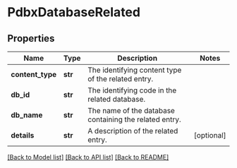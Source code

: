# PdbxDatabaseRelated

## Properties
Name | Type | Description | Notes
------------ | ------------- | ------------- | -------------
**content_type** | **str** | The identifying content type of the related entry. | 
**db_id** | **str** | The identifying code in the related database. | 
**db_name** | **str** | The name of the database containing the related entry. | 
**details** | **str** | A description of the related entry. | [optional] 

[[Back to Model list]](../README.md#documentation-for-models) [[Back to API list]](../README.md#documentation-for-api-endpoints) [[Back to README]](../README.md)

